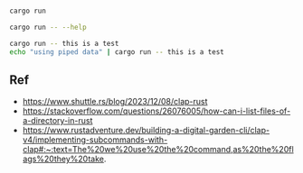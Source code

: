 
```sh

cargo run

cargo run -- --help

cargo run -- this is a test
echo "using piped data" | cargo run -- this is a test
```


## Ref
- https://www.shuttle.rs/blog/2023/12/08/clap-rust
- https://stackoverflow.com/questions/26076005/how-can-i-list-files-of-a-directory-in-rust
- https://www.rustadventure.dev/building-a-digital-garden-cli/clap-v4/implementing-subcommands-with-clap#:~:text=The%20we%20use%20the%20command,as%20the%20flags%20they%20take.